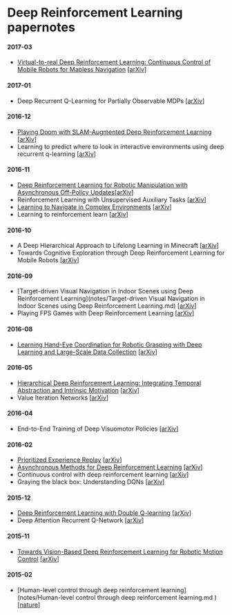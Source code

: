 # Deep Reinforcement Learning papernotes

#### 2017-03
- [Virtual-to-real Deep Reinforcement Learning: Continuous Control of Mobile Robots for Mapless Navigation](https://github.com/camigord/DRL_papernotes/blob/master/notes/Virtual-to-real%20%20Deep%20%20Reinforcement%20%20Learning.md) [[arXiv](https://arxiv.org/abs/1703.00420)]

#### 2017-01

- Deep Recurrent Q-Learning for Partially Observable MDPs [[arXiv](https://arxiv.org/abs/1507.06527)]

#### 2016-12

- [Playing Doom with SLAM-Augmented Deep Reinforcement Learning](https://github.com/camigord/DRL_papernotes/blob/master/notes/Playing%20Doom%20with%20SLAM-Augmented%20Deep%20Reinforcement%20Learning.md) [[arXiv](https://arxiv.org/abs/1612.00380)]
- Learning to predict where to look in interactive environments using deep recurrent q-learning [[arXiv](https://arxiv.org/abs/1612.05753)]

#### 2016-11

- [Deep Reinforcement Learning for Robotic Manipulation with Asynchronous Off-Policy Updates](https://github.com/camigord/DRL_papernotes/blob/master/notes/Deep%20Reinforcement%20Learning%20for%20Robotic%20Manipulation%20with%20Asynchronous.md)[[arXiv](https://arxiv.org/abs/1610.00633)]
- Reinforcement Learning with Unsupervised Auxiliary Tasks [[arXiv](https://arxiv.org/abs/1611.05397)]
- [Learning to Navigate in Complex Environments](https://github.com/camigord/DRL_papernotes/blob/master/notes/Learning%20to%20Navigate%20in%20Complex%20Environments.md) [[arXiv](https://arxiv.org/abs/1611.03673)]
- Learning to reinforcement learn [[arXiv](https://arxiv.org/abs/1611.05763)]

#### 2016-10

- A Deep Hierarchical Approach to Lifelong Learning in Minecraft [[arXiv](https://arxiv.org/abs/1604.07255)]
- Towards Cognitive Exploration through Deep Reinforcement Learning for Mobile Robots [[arXiv](https://arxiv.org/abs/1610.01733)]

#### 2016-09

- [Target-driven Visual Navigation in Indoor Scenes using Deep Reinforcement Learning](notes/Target-driven Visual Navigation in Indoor Scenes using Deep Reinforcement Learning.md) [[arXiv](https://arxiv.org/abs/1609.05143)]
- Playing FPS Games with Deep Reinforcement Learning [[arXiv](https://arxiv.org/abs/1609.05521)]

#### 2016-08

- [Learning Hand-Eye Coordination for Robotic Grasping with Deep Learning and Large-Scale Data Collection](https://github.com/camigord/DRL_papernotes/blob/master/notes/Learning%20Hand-Eye%20Coordination%20for%20Robotic%20Grasping%20with%20Deep%20Learning%20and%20Large-Scale%20Data%20Collection.md) [[arXiv](https://arxiv.org/abs/1603.02199)]

#### 2016-05

- [Hierarchical Deep Reinforcement Learning: Integrating Temporal Abstraction and Intrinsic Motivation](https://github.com/camigord/DRL_papernotes/blob/master/notes/Hierarchical%20Deep%20Reinforcement%20Learning.md) [[arXiv](https://arxiv.org/abs/1604.06057)]
- Value Iteration Networks [[arXiv](https://arxiv.org/abs/1602.02867)]

#### 2016-04

- End-to-End Training of Deep Visuomotor Policies [[arXiv](https://arxiv.org/abs/1504.00702)]

#### 2016-02

- [Prioritized Experience Replay](https://github.com/camigord/DRL_papernotes/blob/master/notes/Prioritized%20Experience%20Replay.md) [[arXiv](https://arxiv.org/abs/1511.05952)]
- [Asynchronous Methods for Deep Reinforcement Learning](https://github.com/camigord/DRL_papernotes/blob/master/notes/Asynchronous%20Methods%20for%20Deep%20Reinforcement%20Learning.md) [[arXiv](https://arxiv.org/abs/1602.01783)]
- Continuous control with deep reinforcement learning [[arXiv](https://arxiv.org/abs/1509.02971)]
- Graying the black box: Understanding DQNs [[arXiv](https://arxiv.org/abs/1602.02658)]

#### 2015-12

- [Deep Reinforcement Learning with Double Q-learning](https://github.com/camigord/DRL_papernotes/blob/master/notes/Deep%20Reinforcement%20Learning%20with%20Double%20Q-learning.md) [[arXiv](https://arxiv.org/abs/1509.06461)]
- Deep Attention Recurrent Q-Network [[arXiv](https://arxiv.org/abs/1512.01693)]

#### 2015-11

- [Towards Vision-Based Deep Reinforcement Learning for Robotic Motion Control](https://github.com/camigord/DRL_papernotes/blob/master/notes/Towards%20Vision-Based%20Deep%20Reinforcement%20Learning%20for%20Robotic%20Motion%20Control.md) [[arXiv](https://arxiv.org/abs/1511.03791)]

#### 2015-02

- [Human-level control through deep reinforcement learning](notes/Human-level control through deep reinforcement learning.md
) [[nature](http://www.nature.com/nature/journal/v518/n7540/full/nature14236.html)]
